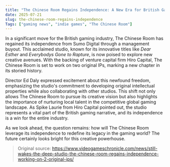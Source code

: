 ```yaml
---
title: "The Chinese Room Regains Independence: A New Era for British Gaming"
date: 2025-07-21
slug: the-chinese-room-regains-independence
Tags: ["gaming news", "indie games", "The Chinese Room"]
---
```


In a significant move for the British gaming industry, The Chinese Room has regained its independence from Sumo Digital through a management buyout. This acclaimed studio, known for its innovative titles like *Dear Esther* and *Everybodys Gone to Rapture*, is now poised to explore new creative avenues. With the backing of venture capital firm Hiro Capital, The Chinese Room is set to work on two original IPs, marking a new chapter in its storied history.

Director Ed Daly expressed excitement about this newfound freedom, emphasizing the studio's commitment to developing original intellectual properties while also collaborating with other studios. This shift not only allows The Chinese Room to pursue its creative vision but also highlights the importance of nurturing local talent in the competitive global gaming landscape. As Spike Laurie from Hiro Capital pointed out, the studio represents a vital part of the British gaming narrative, and its independence is a win for the entire industry.

As we look ahead, the question remains: how will The Chinese Room leverage its independence to redefine its legacy in the gaming world? The future certainly looks bright for this creative powerhouse.
> Original source: https://www.videogameschronicle.com/news/still-wakes-the-deep-studio-the-chinese-room-regains-independence-working-on-2-original-ips/